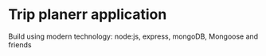 # Trip planerr application

Build using modern technology: node:js, express, mongoDB, Mongoose and friends
